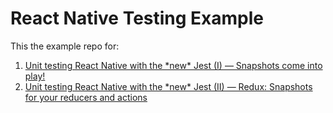 # React Native Testing Example

This the example repo for:

1. [Unit testing React Native with the \*new\* Jest (I) — Snapshots come into play!]()
2. [Unit testing React Native with the \*new\* Jest (II) — Redux: Snapshots for your reducers and actions]()

